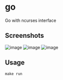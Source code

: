 # go
Go with ncurses interface
## Screenshots
![image](https://github.com/kettloid/go/assets/127802493/2599978a-8fdb-4bc5-9584-cb3adb7d0cbf)
![image](https://github.com/kettloid/go/assets/127802493/488ecde9-c482-4b8a-b941-cba5f941f708)
![image](https://github.com/kettloid/go/assets/127802493/0beeabed-548f-4f55-bb3d-587aaf21ee96)

## Usage
```
make run
```
